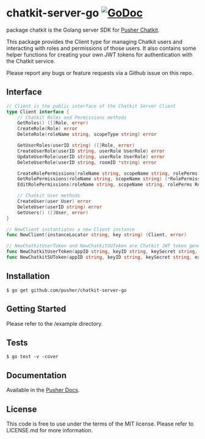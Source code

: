 # chatkit-server-go [![GoDoc](https://godoc.org/github.com/pusher/chatkit-server-go?status.svg)](http://godoc.org/github.com/pusher/chatkit-server-go)

package chatkit is the Golang server SDK for [Pusher Chatkit](https://pusher.com/chatkit).

This package provides the Client type for managing Chatkit users and
interacting with roles and permissions of those users. It also contains some helper
functions for creating your own JWT tokens for authentication with the Chatkit
service.

Please report any bugs or feature requests via a Github issue on this repo.

## Interface

```go
// Client is the public interface of the Chatkit Server Client
type Client interface {
    // Chatkit Roles and Permissions methods
    GetRoles() ([]Role, error)
    CreateRole(Role) error
    DeleteRole(roleName string, scopeType string) error

    GetUserRoles(userID string) ([]Role, error)
    CreateUserRole(userID string, userRole UserRole) error
    UpdateUserRole(userID string, userRole UserRole) error
    DeleteUserRole(userID string, roomID *string) error

    CreateRolePermissions(roleName string, scopeName string, rolePerms RolePermissions) error
    GetRolePermissions(roleName string, scopeName string) (*RolePermissions, error)
    EditRolePermissions(roleName string, scopeName string, rolePerms RolePermissions) error

    // Chatkit User methods
    CreateUser(user User) error
    DeleteUser(userID string) error
    GetUsers() ([]User, error)
}

// NewClient instantiates a new Client instance 
func NewClient(instanceLocator string, key string) (Client, error)

// NewChatkitUserToken and NewChatkitSUToken are Chatkit JWT token generation helper functions
func NewChatkitUserToken(appID string, keyID string, keySecret string, userID string, expiryDuration time.Duration) (tokenString string, expiry time.Time, err error)
func NewChatkitSUToken(appID string, keyID string, keySecret string, expiryDuration time.Duration) (tokenString string, expiry time.Time, err error)
```

## Installation

    $ go get github.com/pusher/chatkit-server-go

## Getting Started

Please refer to the /example directory.

## Tests

    $ go test -v -cover

## Documentation

Available in the [Pusher Docs](https://docs.pusher.com/chatkit/overview/).

## License

This code is free to use under the terms of the MIT license. Please refer to LICENSE.md for more information.

